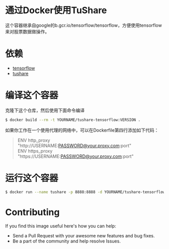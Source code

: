 # 通过Docker使用TuShare

这个容器继承自google的b.gcr.io/tensorflow/tensorflow，方便使用tensorflow来对股票数据做操作。

# 依赖

* [tensorflow](https://github.com/tensorflow/tensorflow)
* [tushare](https://github.com/waditu/tushare)

# 编译这个容器

克隆下这个仓库，然后使用下面命令编译

```bash
$ docker build --rm -t YOURNAME/tushare-tensorflow:VERSION .
```

如果你工作在一个使用代理的网络中，可以在Dockerfile第四行添加如下代码：

> ENV http_proxy "http://USERNAME:PASSWORD@your.proxy.com:port"  
ENV https_proxy "https://USERNAME:PASSWORD@your.proxy.com:port"

# 运行这个容器

```bash
$ docker run --name tushare -p 8888:8888 -d YOURNAME/tushare-tensorflow:VERSION
```

# Contributing

If you find this image useful here's how you can help:

   * Send a Pull Request with your awesome new features and bug fixes.
   * Be a part of the community and help resolve Issues.
